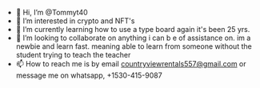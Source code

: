 - 👋 Hi, I’m @Tommyt40
- 👀 I’m interested in crypto and NFT's 
- 🌱 I’m currently learning how to use a type board again it's been 25 yrs.
- 💞️ I’m looking to collaborate on anything i can b e of assistance on. im a newbie and learn fast. meaning able to learn from someone without the student trying to teach the teacher
- 📫 How to reach me is by email countryviewrentals557@gmail.com or message me on whatsapp, +1530-415-9087
<!---
Tommyt40/Tommyt40 is a ✨ special ✨ repository because its `README.md` (this file) appears on your GitHub profile.
You can click the Preview link to take a look at your changes.
--->
